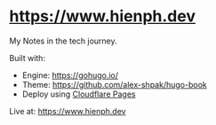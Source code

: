 # https://www.hienph.dev

My Notes in the tech journey.

Built with:
- Engine: https://gohugo.io/
- Theme: https://github.com/alex-shpak/hugo-book
- Deploy using [Cloudflare Pages](https://pages.cloudflare.com/)


Live at: https://www.hienph.dev
